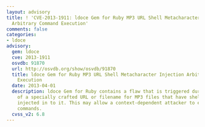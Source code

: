 ```yaml
---
layout: advisory
title: ! 'CVE-2013-1911: ldoce Gem for Ruby MP3 URL Shell Metacharacter Injection
  Arbitrary Command Execution'
comments: false
categories:
- ldoce
advisory:
  gem: ldoce
  cve: 2013-1911
  osvdb: 91870
  url: http://osvdb.org/show/osvdb/91870
  title: ldoce Gem for Ruby MP3 URL Shell Metacharacter Injection Arbitrary Command
    Execution
  date: 2013-04-01
  description: ldoce Gem for Ruby contains a flaw that is triggered during the handling
    of a specially crafted URL or filename for MP3 files that have shell metacharacters
    injected in to it. This may allow a context-dependent attacker to execute arbitrary
    commands.
  cvss_v2: 6.8
---
```

